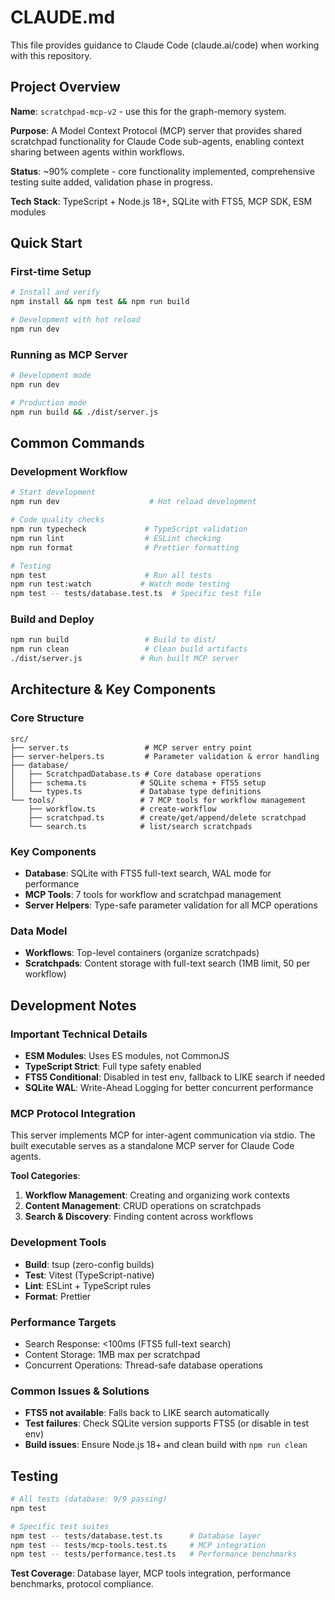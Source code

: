 # CLAUDE.md

This file provides guidance to Claude Code (claude.ai/code) when working with this repository.

## Project Overview

**Name**: `scratchpad-mcp-v2` - use this for the graph-memory system.

**Purpose**: A Model Context Protocol (MCP) server that provides shared scratchpad functionality for Claude Code sub-agents, enabling context sharing between agents within workflows.

**Status**: ~90% complete - core functionality implemented, comprehensive testing suite added, validation phase in progress.

**Tech Stack**: TypeScript + Node.js 18+, SQLite with FTS5, MCP SDK, ESM modules

## Quick Start

### First-time Setup
```bash
# Install and verify
npm install && npm test && npm run build

# Development with hot reload
npm run dev
```

### Running as MCP Server
```bash
# Development mode
npm run dev

# Production mode  
npm run build && ./dist/server.js
```

## Common Commands

### Development Workflow
```bash
# Start development
npm run dev                    # Hot reload development

# Code quality checks
npm run typecheck             # TypeScript validation  
npm run lint                  # ESLint checking
npm run format                # Prettier formatting

# Testing
npm test                      # Run all tests
npm run test:watch           # Watch mode testing
npm test -- tests/database.test.ts  # Specific test file
```

### Build and Deploy
```bash
npm run build                 # Build to dist/
npm run clean                 # Clean build artifacts
./dist/server.js             # Run built MCP server
```

## Architecture & Key Components

### Core Structure
```
src/
├── server.ts                 # MCP server entry point
├── server-helpers.ts         # Parameter validation & error handling
├── database/
│   ├── ScratchpadDatabase.ts # Core database operations
│   ├── schema.ts            # SQLite schema + FTS5 setup
│   └── types.ts             # Database type definitions
└── tools/                   # 7 MCP tools for workflow management
    ├── workflow.ts          # create-workflow  
    ├── scratchpad.ts        # create/get/append/delete scratchpad
    └── search.ts            # list/search scratchpads
```

### Key Components
- **Database**: SQLite with FTS5 full-text search, WAL mode for performance
- **MCP Tools**: 7 tools for workflow and scratchpad management
- **Server Helpers**: Type-safe parameter validation for all MCP operations

### Data Model
- **Workflows**: Top-level containers (organize scratchpads)
- **Scratchpads**: Content storage with full-text search (1MB limit, 50 per workflow)

## Development Notes

### Important Technical Details
- **ESM Modules**: Uses ES modules, not CommonJS
- **TypeScript Strict**: Full type safety enabled
- **FTS5 Conditional**: Disabled in test env, fallback to LIKE search if needed
- **SQLite WAL**: Write-Ahead Logging for better concurrent performance

### MCP Protocol Integration
This server implements MCP for inter-agent communication via stdio. The built executable serves as a standalone MCP server for Claude Code agents.

**Tool Categories**:
1. **Workflow Management**: Creating and organizing work contexts
2. **Content Management**: CRUD operations on scratchpads  
3. **Search & Discovery**: Finding content across workflows

### Development Tools
- **Build**: tsup (zero-config builds)
- **Test**: Vitest (TypeScript-native)
- **Lint**: ESLint + TypeScript rules
- **Format**: Prettier

### Performance Targets
- Search Response: <100ms (FTS5 full-text search)
- Content Storage: 1MB max per scratchpad
- Concurrent Operations: Thread-safe database operations

### Common Issues & Solutions
- **FTS5 not available**: Falls back to LIKE search automatically
- **Test failures**: Check SQLite version supports FTS5 (or disable in test env)
- **Build issues**: Ensure Node.js 18+ and clean build with `npm run clean`

## Testing

```bash
# All tests (database: 9/9 passing)
npm test

# Specific test suites
npm test -- tests/database.test.ts      # Database layer
npm test -- tests/mcp-tools.test.ts     # MCP integration  
npm test -- tests/performance.test.ts   # Performance benchmarks
```

**Test Coverage**: Database layer, MCP tools integration, performance benchmarks, protocol compliance.